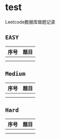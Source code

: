# test

Leetcode数据库做题记录

`EASY`
-
| 序号 | 题目 |
| --- | --- |
|  |  |
|  |  |

`Medium`
-
| 序号 | 题目 |
| --- | --- |
|  |  |
|  |  |

`Hard`
-
| 序号 | 题目 |
| --- | --- |
|  |  |
|  |  |
